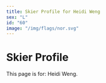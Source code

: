 ```yaml
---
title: Skier Profile for Heidi Weng
sex: "L"
id: "60"
image: "/img/flags/nor.svg" 
---
```


# Skier Profile

This page is for: Heidi Weng.
    